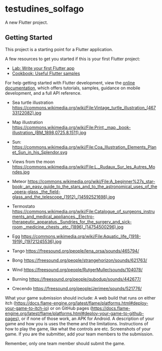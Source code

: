 # testudines_solfago

A new Flutter project.

## Getting Started

This project is a starting point for a Flutter application.

A few resources to get you started if this is your first Flutter project:

- [Lab: Write your first Flutter app](https://docs.flutter.dev/get-started/codelab)
- [Cookbook: Useful Flutter samples](https://docs.flutter.dev/cookbook)

For help getting started with Flutter development, view the
[online documentation](https://docs.flutter.dev/), which offers tutorials,
samples, guidance on mobile development, and a full API reference.


- Sea turtle illustration
https://commons.wikimedia.org/wiki/File:Vintage_turtle_illustration_(46733122082).jpg

- Map illustration
https://commons.wikimedia.org/wiki/File:Print,_map,_book-illustration_(BM_1898,0725.8.1511).jpg

- Sun:
https://commons.wikimedia.org/wiki/File:Coa_Illustration_Elements_Planet_Sun_in_his_Splendor.svg

- Views from the moon
https://commons.wikimedia.org/wiki/File:L._Rudaux_Sur_les_Autres_Mondes.jpg

- Meteor
https://commons.wikimedia.org/wiki/File:A_beginner%27s_star-book;_an_easy_guide_to_the_stars_and_to_the_astronomical_uses_of_the_opera-glass,_the_field-glass_and_the_telescope_(1912)_(14592521698).jpg

- Termostato
https://commons.wikimedia.org/wiki/File:Catalogue_of_surgeons_instruments_and_medical_appliances._Electro-therapeutic_apparatus._Sundries_for_the_surgery_and_sick-room,_medicine_chests,_etc_(1896)_(14754500296).jpg

- Egg 
https://commons.wikimedia.org/wiki/File:Aquatic_life_(1918-1919)_(19721245536).jpg

- Tango
https://freesound.org/people/lena_orsa/sounds/465794/

- Bong
https://freesound.org/people/strangehorizon/sounds/621763/

- Wind
https://freesound.org/people/RutgerMuller/sounds/104078/

- Burning
https://freesound.org/people/qubodup/sounds/442677/

- Crecendo
https://freesound.org/people/Jerimee/sounds/521776/

What your game submission should include:
A web build that runs on either itch (https://docs.flame-engine.org/latest/flame/platforms.html#deploy-your-game-to-itch-io) or on GitHub pages (https://docs.flame-engine.org/latest/flame/platforms.html#deploy-your-game-to-github-pages), or if none of those work, an APK for Android.
A description of your game and how you is uses the theme and the limitations.
Instructions of how to play the game, like what the controls are etc.
Screenshots of your game.
If you are the submitter, add your team members to the submission.

Remember, only one team member should submit the game.

